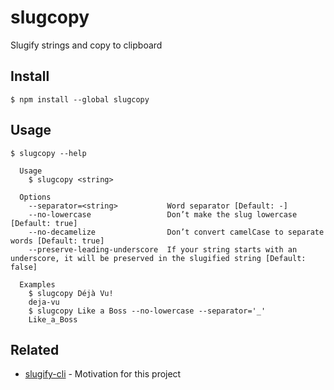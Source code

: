 # slugcopy
Slugify strings and copy to clipboard

## Install

```
$ npm install --global slugcopy
```

## Usage

```
$ slugcopy --help

  Usage
    $ slugcopy <string>

  Options
    --separator=<string>           Word separator [Default: -]
    --no-lowercase                 Don’t make the slug lowercase [Default: true]
    --no-decamelize                Don’t convert camelCase to separate words [Default: true]
    --preserve-leading-underscore  If your string starts with an underscore, it will be preserved in the slugified string [Default: false]

  Examples
    $ slugcopy Déjà Vu!
    deja-vu
    $ slugcopy Like a Boss --no-lowercase --separator='_'
    Like_a_Boss
```

## Related

- [slugify-cli](https://github.com/sindresorhus/slugify-cli) - Motivation for this project
